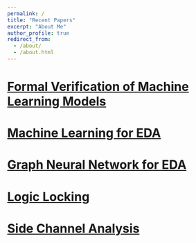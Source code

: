```yaml
---
permalink: /
title: "Recent Papers"
excerpt: "About Me"
author_profile: true
redirect_from: 
  - /about/
  - /about.html
---
```


[Formal Verification of Machine Learning Models](https://bhabeshmali.github.io/fpv/)
======


[Machine Learning for EDA](https://bhabeshmali.github.io/mlForEDA/)
======

[Graph Neural Network for EDA](https://bhabeshmali.github.io/gnnforEDA/)
======


[Logic Locking](https://bhabeshmali.github.io/ll/)
======

[Side Channel Analysis](https://bhabeshmali.github.io/sca/)
======

<!-- Site-wide configuration
------

Create content & metadata
------

How to edit your site's GitHub repository
------ -->

<!-- Example: editing a markdown file for a talk
![Editing a markdown file for a talk](/images/editing-talk.png)

For more info
------ -->
